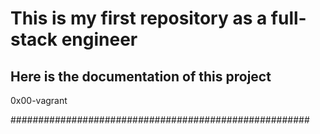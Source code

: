 # This is my first repository as a full-stack engineer
## Here is the documentation of this project     
<p>0x00-vagrant</p>
######################################################
